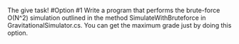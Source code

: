 The give task!
#Option #1
Write a program that performs the brute-force O(N^2) simulation outlined in the method SimulateWithBruteforce in GravitationalSimulator.cs. You can get the maximum grade just by doing this option.

